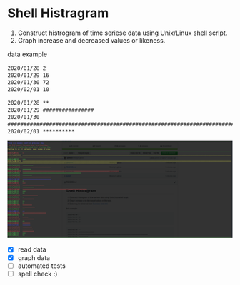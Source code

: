 # Shell Histragram

1. Construct histrogram of time seriese data using Unix/Linux shell script.
1. Graph increase and decreased values or likeness.

data example

```data
2020/01/28 2
2020/01/29 16
2020/01/30 72
2020/02/01 10
```

```data
2020/01/28 **
2020/01/29 ################
2020/01/30 ########################################################################
2020/02/01 **********
```

![alt text](Screenshot_20200512_132341.png)

- [x] read data
- [x] graph data
- [ ] automated tests
- [ ] spell check :)

